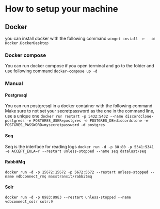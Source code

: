 # How to setup your machine

## Docker

you can install docker with the following command 
```winget install -e --id Docker.DockerDesktop```

### Docker compose

You can run docker compose if you open terminal and go to the folder and use following command
```docker-compose up -d```

### Manual

#### Postgresql

You can run postgresql in a docker container with the following command
Make sure to not set your secretpassword as the one in the command line, use a unique one
```docker run restart -p 5432:5432 --name discordclone-postgress -e POSTGRES_USER=postgres -e POSTGRES_DB=discordclone -e POSTGRES_PASSWORD=mysecretpassword -d postgres```

#### Seq

Seq is the interface for reading logs
```docker run -d -p 80:80 -p 5341:5341 -e ACCEPT_EULA=Y --restart unless-stopped --name seq datalust/seq```

#### RabbitMq

```docker run -d -p 15672:15672 -p 5672:5672 --restart unless-stopped --name vdbconnect_rmq masstransit/rabbitmq```

#### Solr
```docker run -d -p 8983:8983 --restart unless-stopped --name vdbconnect_solr solr:9```